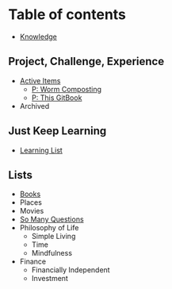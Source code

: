 # Table of contents

* [Knowledge](README.md)

## Project, Challenge, Experience

* [Active Items](project-challenge-experience/active/README.md)
  * [P: Worm Composting](project-challenge-experience/active/p-worm-composting.md)
  * [P: This GitBook](project-challenge-experience/active/p-this-gitbook.md)
* Archived

## Just Keep Learning

* [Learning List](just-keep-learning/learning-list.md)

## Lists

* [Books](lists/books.md)
* Places
* Movies
* [So Many Questions](so-many-questions.md)
* Philosophy of Life
  * Simple Living
  * Time
  * Mindfulness
* Finance
  * Financially Independent
  * Investment

